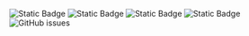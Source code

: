 ![Static Badge](https://img.shields.io/badge/blacklists-60-000000) ![Static Badge](https://img.shields.io/badge/blacklisted-2717980-cc0000) ![Static Badge](https://img.shields.io/badge/whitelisted-2242-00CC00) ![Static Badge](https://img.shields.io/badge/streaming_blacklist-28106-000000) ![GitHub issues](https://img.shields.io/github/issues/fabriziosalmi/blacklists)
